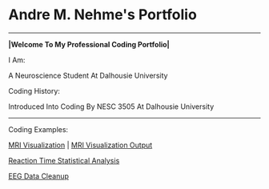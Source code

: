 # Andre M. Nehme's Portfolio

---

**|Welcome To My Professional Coding Portfolio|**

I Am:

A Neuroscience Student At Dalhousie University

Coding History:

Introduced Into Coding By NESC 3505 At Dalhousie University 

---
Coding Examples:

[MRI Visualization](CodeMRI.md) 
|
[MRI Visualization Output](output.png)

[Reaction Time Statistical Analysis](RT.md)

[EEG Data Cleanup](EEG.md)
